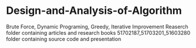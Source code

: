 # Design-and-Analysis-of-Algorithm
Brute Force, Dynamic Programing, Greedy, Iterative Improvement
Reaserch folder containing articles and research books
51702187_51703201_51603280 folder containing source code and presentation
